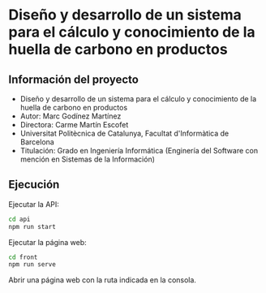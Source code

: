 # Diseño y desarrollo de un sistema para el cálculo y conocimiento de la huella de carbono en productos 

## Información del proyecto
- Diseño y desarrollo de un sistema para el cálculo y conocimiento de la huella de carbono en productos
-  Autor: Marc Godínez Martínez
- Directora: Carme Martín Escofet
- Universitat Politècnica de Catalunya, Facultat d'Informàtica de Barcelona
- Titulación:	Grado en Ingeniería Informática (Enginería del Software con mención en Sistemas de la Información)

## Ejecución

Ejecutar la API:
```sh
cd api
npm run start
```

Ejecutar la página web:
```sh
cd front
npm run serve
```
Abrir una página web con la ruta indicada en la consola.

